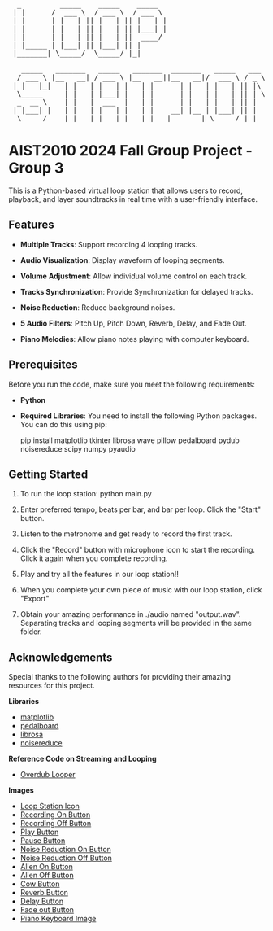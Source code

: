 <pre>
  _         _____    _____    _____      
 | |      /  ___ \  / ___ \  / ___ \    
 | |      | |   | || |   | || |   | |   
 | |      | |   | || |   | || |___| |    
 | |      | |   | || |   | ||  ____/    
 | |_____ | |___| || |___| || |         
 |_______| \_____/  \_____/ |_|          

   _____   _______   _____   _______  _______   _____   ___     _
  / ___ \ |__   __| / ___ \ |__   __||__   __|/  ___ \ / _ \   | |
 | |   |_|   | |   | |   | |   | |      | |   | |   | || |\ \  | |
  \_____     | |   | |___| |   | |      | |   | |   | || | \ \ | |
  _  __ \    | |   |  ___  |   | |      | |   | |   | || |  \ \| |
 | |___| |   | |   | |   | |   | |    __| |__ | |___| || |   \ | |
  \_____/    |_|   |_|   |_|   |_|   |_______| \_____/ |_|    \__|
</pre>

# AIST2010 2024 Fall Group Project - Group 3

This is a Python-based virtual loop station that allows users to record, playback, and layer soundtracks in real time with a user-friendly interface. 


## Features

- **Multiple Tracks**: Support recording 4 looping tracks.

- **Audio Visualization**: Display waveform of looping segments.

- **Volume Adjustment**: Allow individual volume control on each track.

- **Tracks Synchronization**: Provide Synchronization for delayed tracks. 

- **Noise Reduction**: Reduce background noises.

- **5 Audio Filters**: Pitch Up, Pitch Down, Reverb, Delay, and Fade Out.

- **Piano Melodies**: Allow piano notes playing with computer keyboard.


## Prerequisites

Before you run the code, make sure you meet the following requirements:

- **Python**

- **Required Libraries**: You need to install the following Python packages. You can do this using pip:

    pip install matplotlib tkinter librosa wave pillow pedalboard pydub noisereduce scipy numpy pyaudio


## Getting Started

1. To run the loop station:
    python main.py

2. Enter preferred tempo, beats per bar, and bar per loop. Click the "Start" button.

3. Listen to the metronome and get ready to record the first track. 

4. Click the "Record" button with microphone icon to start the recording. Click it again when you complete recording. 

5. Play and try all the features in our loop station!!

6. When you complete your own piece of music with our loop station, click "Export"

7. Obtain your amazing performance in ./audio named "output.wav". Separating tracks and looping segments will be provided in the same folder.


## Acknowledgements

Special thanks to the following authors for providing their amazing resources for this project.

**Libraries**
- [matplotlib](https://doi.org/10.1109/MCSE.2007.55)
- [pedalboard](https://doi.org/10.5281/zenodo.7817838)
- [librosa](https://doi.org/10.5281/zenodo.591533)
- [noisereduce](https://doi.org/10.5281/zenodo.3243139) 

**Reference Code on Streaming and Looping**
- [Overdub Looper](https://drive.google.com/file/d/1a5WT6QUHd2toJwf9eTc194scYMzZY-vf/view)

**Images**

- [Loop Station Icon](https://icon-icons.com/icon/loop-infinite/149437)
- [Recording On Button](https://icon-icons.com/icon/voice-recording/99906)
- [Recording Off Button](https://icon-icons.com/icon/voice-recording/100005)
- [Play Button](https://icon-icons.com/icon/control-play/66504)
- [Pause Button](https://icon-icons.com/icon/control-pause/66503)
- [Noise Reduction On Button](https://www.freepik.com/icon/no-sound_5601677#fromView=resource_detail&position=25)
- [Noise Reduction Off Button](https://www.freepik.com/icon/speakers_5601631#fromView=resource_detail&position=30)
- [Alien On Button](https://iconduck.com/emojis/131549/alien)
- [Alien Off Button](https://iconduck.com/emojis/127024/alien)
- [Cow Button](https://www.flaticon.com/free-icon/cow_4594605)
- [Reverb Button](https://logopond.com/rivingtondesignhouse/showcase/detail/221874)
- [Delay Button](https://ixintu.com/tj/2377484-2.html)
- [Fade out Button](https://www.pngwing.com/en/free-png-nxcgt)
- [Piano Keyboard Image](https://images.app.goo.gl/AoQUaLM3ksqqaojR6)
